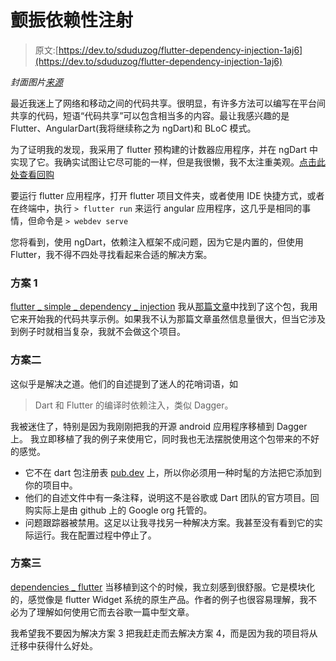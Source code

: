 # 颤振依赖性注射

> 原文:[https://dev.to/sduduzog/flutter-dependency-injection-1aj6](https://dev.to/sduduzog/flutter-dependency-injection-1aj6)

*封面图片[来源](https://medium.com/apparence/use-dependency-injection-with-flutter-9c3ee7bf4d16)*

最近我迷上了网络和移动之间的代码共享。很明显，有许多方法可以编写在平台间共享的代码，短语“代码共享”可以包含相当多的内容。最让我感兴趣的是 Flutter、AngularDart(我将继续称之为 ngDart)和 BLoC 模式。

为了证明我的发现，我采用了 flutter 预构建的计数器应用程序，并在 ngDart 中实现了它。我确实试图让它尽可能的一样，但是我很懒，我不太注重美观。[点击此处查看回购](https://github.com/sduduzog/counter_example)

要运行 flutter 应用程序，打开 flutter 项目文件夹，或者使用 IDE 快捷方式，或者在终端中，执行
`> flutter run`
来运行 angular 应用程序，这几乎是相同的事情，但命令是
`> webdev serve`

您将看到，使用 ngDart，依赖注入框架不成问题，因为它是内置的，但使用 Flutter，我不得不四处寻找看起来合适的解决方案。

### [](#solution-1)方案 1

[flutter _ simple _ dependency _ injection](https://pub.dev/packages/flutter_simple_dependency_injection)
我从[那篇文章](https://www.toptal.com/cross-platform/code-sharing-angular-dart-flutter-bloc)中找到了这个包，我用它来开始我的代码共享示例。如果我不认为那篇文章虽然信息量很大，但当它涉及到例子时就相当复杂，我就不会做这个项目。

### [](#solution-2)方案二

这似乎是解决之道。他们的自述提到了迷人的花哨词语，如

> Dart 和 Flutter 的编译时依赖注入，类似 Dagger。

我被迷住了，特别是因为我刚刚把我的开源 android 应用程序移植到 Dagger 上。
我立即移植了我的例子来使用它，同时我也无法摆脱使用这个包带来的不好的感觉。

*   它不在 dart 包注册表 [pub.dev](https://pub.dev) 上，所以你必须用一种时髦的方法把它添加到你的项目中。
*   他们的自述文件中有一条注释，说明这不是谷歌或 Dart 团队的官方项目。回购实际上是由 github 上的 Google org 托管的。
*   问题跟踪器被禁用。这足以让我寻找另一种解决方案。我甚至没有看到它的实际运行。我在配置过程中停止了。

### [](#solution-3)方案三

[dependencies _ flutter](https://pub.dev/packages/dependencies_flutter)
当移植到这个的时候，我立刻感到很舒服。它是模块化的，感觉像是 flutter Widget 系统的原生产品。作者的例子也很容易理解，我不必为了理解如何使用它而去谷歌一篇中型文章。

我希望我不要因为解决方案 3 把我赶走而去解决方案 4，而是因为我的项目将从迁移中获得什么好处。